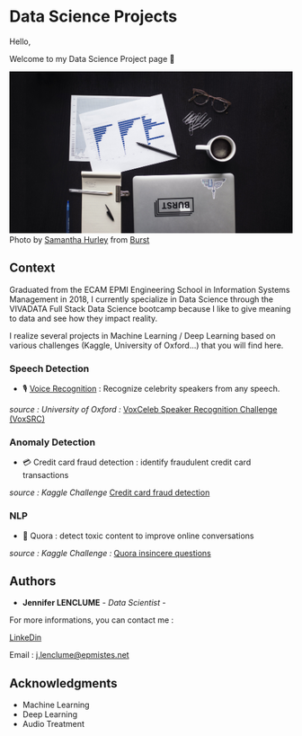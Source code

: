 # Data Science Projects

Hello, 

Welcome to my Data Science Project page 🚀

<img src='business-person-desk-flatlay.jpg'>
Photo by <a href="https://burst.shopify.com/@lightleaksin?utm_campaign=photo_credit&amp;utm_content=Picture+of+Business+Person+Desk+Flatlay+%E2%80%94+Free+Stock+Photo&amp;utm_medium=referral&amp;utm_source=credit">Samantha Hurley</a> from <a href="https://burst.shopify.com/computer?utm_campaign=photo_credit&amp;utm_content=Picture+of+Business+Person+Desk+Flatlay+%E2%80%94+Free+Stock+Photo&amp;utm_medium=referral&amp;utm_source=credit">Burst</a>


## Context

Graduated from the ECAM EPMI Engineering School in Information Systems Management in 2018, I currently specialize in Data Science through the VIVADATA Full Stack Data Science bootcamp because I like to give meaning to data and see how they impact reality.

I realize several projects in Machine Learning / Deep Learning based on various challenges (Kaggle, University of Oxford...) that you will find here.
 

### Speech Detection

- 🎙 [Voice Recognition](https://github.com/Jennifer974/my-projects/tree/master/final-project-vivadata-03-2020) : Recognize celebrity speakers from any speech.

*source : University of Oxford :* [VoxCeleb Speaker Recognition Challenge (VoxSRC)](http://www.robots.ox.ac.uk/~vgg/data/voxceleb/competition.html)


### Anomaly Detection

- 💳 Credit card fraud detection : identify fraudulent credit card transactions

*source : Kaggle Challenge* [Credit card fraud detection](https://www.kaggle.com/mlg-ulb/creditcardfraud/)


### NLP

- 💬 Quora : detect toxic content to improve online conversations

*source : Kaggle Challenge :* [Quora insincere questions](https://www.kaggle.com/c/quora-insincere-questions-classification)


## Authors

* **Jennifer LENCLUME** - *Data Scientist* - 

For more informations, you can contact me :

[LinkeDin](https://www.linkedin.com/in/jennifer-lenclume-a93728115/?locale=en_US)

Email : <a href="j.lenclume@epmistes.net">j.lenclume@epmistes.net</a>


## Acknowledgments

* Machine Learning
* Deep Learning
* Audio Treatment

